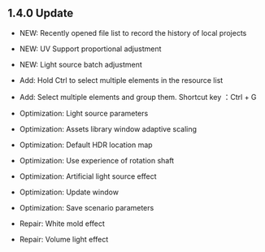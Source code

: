 ## 1.4.0 Update

- NEW: Recently opened file list to record the history of local projects
- NEW: UV Support proportional adjustment
- NEW: Light source batch adjustment

- Add: Hold Ctrl to select multiple elements in the resource list
- Add: Select multiple elements and group them. Shortcut key ：Ctrl + G

- Optimization: Light source parameters
- Optimization: Assets library window adaptive scaling
- Optimization: Default HDR location map
- Optimization: Use experience of rotation shaft
- Optimization: Artificial light source effect
- Optimization: Update window
- Optimization: Save scenario parameters

- Repair: White mold effect
- Repair: Volume light effect

